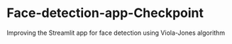 # Face-detection-app-Checkpoint
Improving the Streamlit app for face detection using Viola-Jones algorithm
